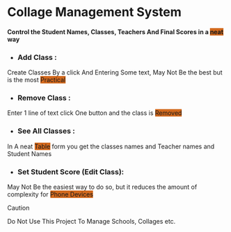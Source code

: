 <h1 class="col">Collage Management System</h1>
<h4 class="col">Control the Student Names, Classes, Teachers And Final Scores in a <span style="background-color:chocolate;">neat</span> way</h4>

* <h3 class="col">Add Class : </h3>
<span class="col">Create Classes By a click And Entering Some text, May Not Be the best but is the most <span style="background-color:chocolate;">Practical</span></span>


* <h3 class="col">Remove Class : </h3>
<span class="col">Enter 1 line of text click One button and the class is <span style="background-color:chocolate;">Removed</span></span>


* <h3 class="col">See All Classes : </h3>
<span class="col">In A neat <span style="background-color:chocolate;">Table</span> form you get the classes names and Teacher names and Student Names</span>


* <h3 class="col">Set Student Score (Edit Class): </h3>
<span class="col">May Not Be the easiest way to do so, but it reduces the amount of complexity for <span style="background-color:chocolate;">Phone Devices</span></span>

> [!CAUTION]
> Do Not Use This Project To Manage Schools, Collages etc.
